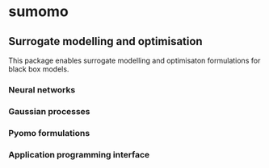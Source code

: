 # sumomo
## Surrogate modelling and optimisation 

This package enables surrogate modelling and optimisaton formulations for black box models.

### Neural networks

### Gaussian processes

### Pyomo formulations

### Application programming interface
